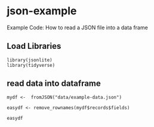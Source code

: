 # json-example
Example Code:  How to read a JSON file into a data frame


## Load Libraries

```{r}
library(jsonlite)
library(tidyverse)
```


## read data into dataframe

```{r}
mydf <-  fromJSON("data/example-data.json")

easydf <- remove_rownames(mydf$records$fields)

easydf 
```